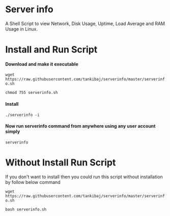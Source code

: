 # Server info
A Shell Script to view Network, Disk Usage, Uptime, Load Average and RAM Usage in Linux.

# Install and Run Script

#### Download and make it executable

`wget https://raw.githubusercontent.com/tankibaj/serverinfo/master/serverinfo.sh`

`chmod 755 serverinfo.sh`

#### Install
`./serverinfo -i `

#### Now run serverinfo command from anywhere using any user account simply
`serverinfo`

# Without Install Run Script
If you don't want to install then you could run this script without installation by follow below command

`wget https://raw.githubusercontent.com/tankibaj/serverinfo/master/serverinfo.sh`

`bash serverinfo.sh`
